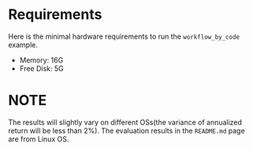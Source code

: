 # Requirements

Here is the minimal hardware requirements to run the `workflow_by_code` example.
- Memory: 16G
- Free Disk: 5G


# NOTE
The results will slightly vary on different OSs(the variance of annualized return will be less than 2%).
The evaluation results in the `README.md` page are from Linux OS.
